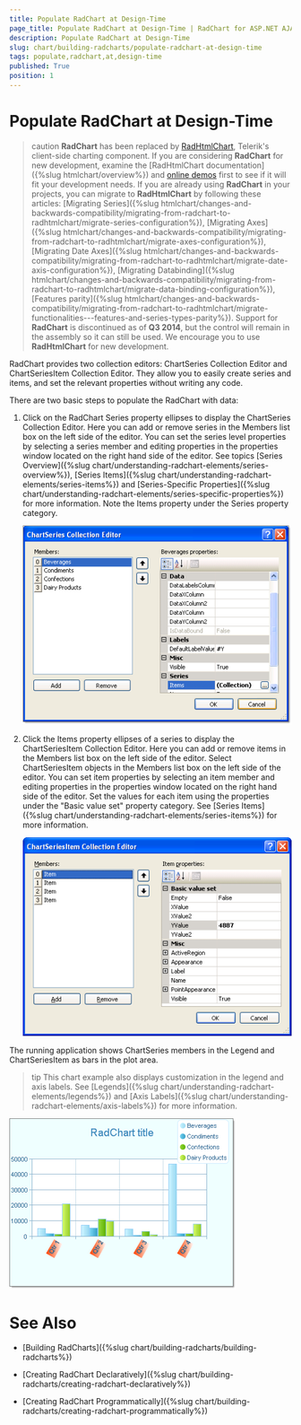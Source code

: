 ```yaml
---
title: Populate RadChart at Design-Time
page_title: Populate RadChart at Design-Time | RadChart for ASP.NET AJAX Documentation
description: Populate RadChart at Design-Time
slug: chart/building-radcharts/populate-radchart-at-design-time
tags: populate,radchart,at,design-time
published: True
position: 1
---
```


# Populate RadChart at Design-Time

>caution  **RadChart** has been replaced by [RadHtmlChart](http://www.telerik.com/products/aspnet-ajax/html-chart.aspx), Telerik's client-side charting component. If you are considering **RadChart** for new development, examine the [RadHtmlChart documentation]({%slug htmlchart/overview%}) and [online demos](http://demos.telerik.com/aspnet-ajax/htmlchart/examples/overview/defaultcs.aspx) first to see if it will fit your development needs. If you are already using **RadChart** in your projects, you can migrate to **RadHtmlChart** by following these articles: [Migrating Series]({%slug htmlchart/changes-and-backwards-compatibility/migrating-from-radchart-to-radhtmlchart/migrate-series-configuration%}), [Migrating Axes]({%slug htmlchart/changes-and-backwards-compatibility/migrating-from-radchart-to-radhtmlchart/migrate-axes-configuration%}), [Migrating Date Axes]({%slug htmlchart/changes-and-backwards-compatibility/migrating-from-radchart-to-radhtmlchart/migrate-date-axis-configuration%}), [Migrating Databinding]({%slug htmlchart/changes-and-backwards-compatibility/migrating-from-radchart-to-radhtmlchart/migrate-data-binding-configuration%}), [Features parity]({%slug htmlchart/changes-and-backwards-compatibility/migrating-from-radchart-to-radhtmlchart/migrate-functionalities---features-and-series-types-parity%}). Support for **RadChart** is discontinued as of **Q3 2014**, but the control will remain in the assembly so it can still be used. We encourage you to use **RadHtmlChart** for new development.

RadChart provides two collection editors: ChartSeries Collection Editor and ChartSeriesItem Collection Editor. They allow you to easily create series and items, and set the relevant properties without writing any code. 

There are two basic steps to populate the RadChart with data:

1. Click on the RadChart Series property ellipses to display the ChartSeries Collection Editor. Here you can add or remove series in the Members list box on the left side of the editor. You can set the series level properties by selecting a series member and editing properties in the properties window located on the right hand side of the editor. See topics [Series Overview]({%slug chart/understanding-radchart-elements/series-overview%}), [Series Items]({%slug chart/understanding-radchart-elements/series-items%}) and [Series-Specific Properties]({%slug chart/understanding-radchart-elements/series-specific-properties%}) for more information. Note the Items property under the Series property category.

	![ChartSeries Collection Editor](images/radchart-building001.png)

1. Click the Items property ellipses of a series to display the ChartSeriesItem Collection Editor. Here you can add or remove items in the Members list box on the left side of the editor. Select ChartSeriesItem objects in the Members list box on the left side of the editor. You can set item properties by selecting an item member and editing properties in the properties window located on the right hand side of the editor. Set the values for each item using the properties under the "Basic value set" property category. See [Series Items]({%slug chart/understanding-radchart-elements/series-items%}) for more information.

	![ChartSeriesItem Collection Editor](images/radchart-building002.png)

The running application shows ChartSeries members in the Legend and ChartSeriesItem as bars in the plot area.

>tip This chart example also displays customization in the legend and axis labels. See [Legends]({%slug chart/understanding-radchart-elements/legends%}) and [Axis Labels]({%slug chart/understanding-radchart-elements/axis-labels%}) for more information.

![Completed Chart populated at Design Time](images/radchart-building019.png)

# See Also

 * [Building RadCharts]({%slug chart/building-radcharts/building-radcharts%})

 * [Creating RadChart Declaratively]({%slug chart/building-radcharts/creating-radchart-declaratively%})

 * [Creating RadChart Programmatically]({%slug chart/building-radcharts/creating-radchart-programmatically%})
